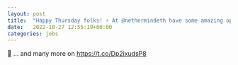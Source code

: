 ```yaml
---
layout: post
title:  "Happy Thursday folks! ⚡️ At @nethermindeth have some amazing opportunities awaiting you, check below..."
date:   2022-10-27 12:55:19+00:00
categories: jobs
---
```

🤟 ... and many more on https://t.co/Dp2ixudsP8


<meta http-equiv="refresh" content="0; URL=https://nethermind.io/company/" />